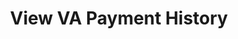 ---
title: View VA Payment History
display_title: View VA Payment History
collection: education
order: 8
spoke: Manage Benefits
href: "#"
---
